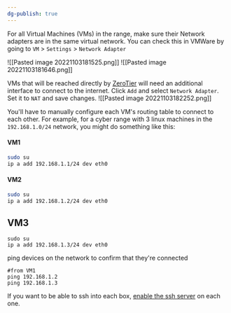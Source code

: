 ```yaml
---
dg-publish: true
---
```

For all Virtual Machines (VMs) in the range, make sure their Network adapters are in the same virtual network. You can check this in VMWare by going to `VM` > `Settings` > `Network Adapter`

![[Pasted image 20221103181525.png]]
![[Pasted image 20221103181646.png]]

VMs that will be reached directly by [ZeroTier](https://www.zerotier.com/product/) will need an additional interface to connect to the internet. Click `Add` and select `Network Adapter`. Set it to `NAT` and save changes.
![[Pasted image 20221103182252.png]]

You'll have to manually configure each VM's routing table to connect to each other.
For example, for a cyber range with 3 linux machines in the `192.168.1.0/24` network, you might do something like this:
#### VM1
```bash
sudo su
ip a add 192.168.1.1/24 dev eth0
```

#### VM2
```bash
sudo su
ip a add 192.168.1.2/24 dev eth0

```

## VM3
```shell
sudo su
ip a add 192.168.1.3/24 dev eth0
```

ping devices on the network to confirm that they're connected
```shell
#from VM1
ping 192.168.1.2
ping 192.168.1.3
```

If you want to be able to ssh into each box, [enable the ssh server](obsidian://open?vault=Cyber&file=Creating%20networks%2Fstarting%20an%20SSH%20server) on each one.

